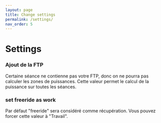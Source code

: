 ```yaml
---
layout: page
title: Change settings
permalink: /settings/
nav_order: 5
---
```


# Settings

### Ajout de la FTP
Certaine séance ne contienne pas votre FTP, donc on ne pourra pas calculer les zones de puissances. Cette valeur permet le calcul de la puissance sur toutes les séances.

### set freeride as work
Par défaut "freeride" sera considéré comme récupération. Vous pouvez forcer cette valeur à "Travail".
